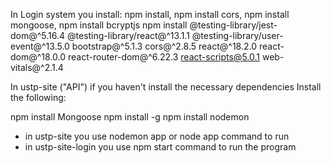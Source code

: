 In Login system you install: npm install, npm install cors, npm install mongoose, npm install bcryptjs
npm install @testing-library/jest-dom@^5.16.4 @testing-library/react@^13.1.1 @testing-library/user-event@^13.5.0 bootstrap@^5.1.3 cors@^2.8.5 react@^18.2.0 react-dom@^18.0.0 react-router-dom@^6.22.3 react-scripts@5.0.1 web-vitals@^2.1.4


In ustp-site ("API") if you haven't install the necessary dependencies
Install the following:

npm install Mongoose
npm install -g
npm install nodemon


- in ustp-site you use nodemon app or node app command to run
- in ustp-site-login you use npm start command to run the program
